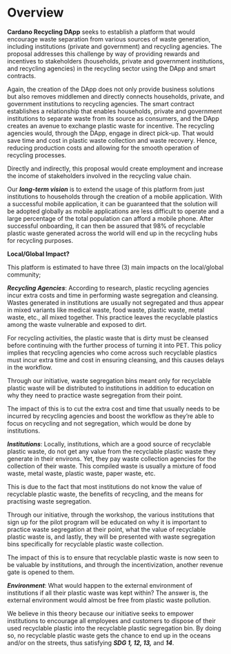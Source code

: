 # Overview

**Cardano Recycling DApp** seeks to establish a platform that would encourage waste separation from various sources of waste generation, including institutions (private and government) and recycling agencies. The proposal addresses this challenge by way of providing rewards and incentives to stakeholders (households, private and government institutions, and recycling agencies) in the recycling sector using the DApp and smart contracts.

Again, the creation of the DApp does not only provide business solutions but also removes middlemen and directly connects households, private, and government institutions to recycling agencies. The smart contract establishes a relationship that enables households, private and government institutions to separate waste from its source as consumers, and the DApp creates an avenue to exchange plastic waste for incentive. The recycling agencies would, through the DApp, engage in direct pick-up. That would save time and cost in plastic waste collection and waste recovery. Hence, reducing production costs and allowing for the smooth operation of recycling processes.

Directly and indirectly, this proposal would create employment and increase the income of stakeholders involved in the recycling value chain.

Our _**long-term vision**_ is to extend the usage of this platform from just institutions to households through the creation of a mobile application. With a successful mobile application, it can be guaranteed that the solution will be adopted globally as mobile applications are less difficult to operate and a large percentage of the total population can afford a mobile phone. After successful onboarding, it can then be assured that 98% of recyclable plastic waste generated across the world will end up in the recycling hubs for recycling purposes.

**Local/Global Impact?**

This platform is estimated to have three (3) main impacts on the local/global community;

_**Recycling Agencies**_: According to research, plastic recycling agencies incur extra costs and time in performing waste segregation and cleansing. Wastes generated in institutions are usually not segregated and thus appear in mixed variants like medical waste, food waste, plastic waste, metal waste, etc., all mixed together. This practice leaves the recyclable plastics among the waste vulnerable and exposed to dirt.

For recycling activities, the plastic waste that is dirty must be cleansed before continuing with the further process of turning it into PET. This policy implies that recycling agencies who come across such recyclable plastics must incur extra time and cost in ensuring cleansing, and this causes delays in the workflow.

Through our initiative, waste segregation bins meant only for recyclable plastic waste will be distributed to institutions in addition to education on why they need to practice waste segregation from their point.

The impact of this is to cut the extra cost and time that usually needs to be incurred by recycling agencies and boost the workflow as they’re able to focus on recycling and not segregation, which would be done by institutions.

_**Institutions**_: Locally, institutions, which are a good source of recyclable plastic waste, do not get any value from the recyclable plastic waste they generate in their environs. Yet, they pay waste collection agencies for the collection of their waste. This compiled waste is usually a mixture of food waste, metal waste, plastic waste, paper waste, etc.

This is due to the fact that most institutions do not know the value of recyclable plastic waste, the benefits of recycling, and the means for practising waste segregation.

Through our initiative, through the workshop, the various institutions that sign up for the pilot program will be educated on why it is important to practice waste segregation at their point, what the value of recyclable plastic waste is, and lastly, they will be presented with waste segregation bins specifically for recyclable plastic waste collection.

The impact of this is to ensure that recyclable plastic waste is now seen to be valuable by institutions, and through the incentivization, another revenue gate is opened to them.

_**Environment**_: What would happen to the external environment of institutions if all their plastic waste was kept within? The answer is, the external environment would almost be free from plastic waste pollution.

We believe in this theory because our initiative seeks to empower institutions to encourage all employees and customers to dispose of their used recyclable plastic into the recyclable plastic segregation bin. By doing so, no recyclable plastic waste gets the chance to end up in the oceans and/or on the streets, thus satisfying _**SDG 1, 12, 13,**_ and _**14**_.
